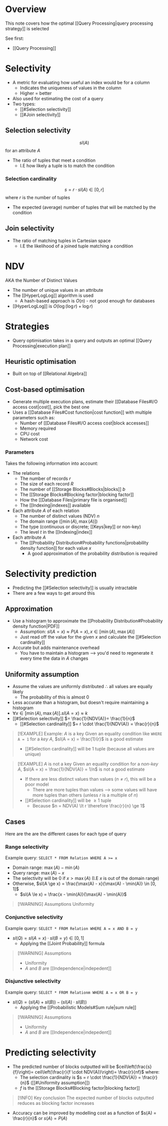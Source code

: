 # Overview
This note covers how the optimal [[Query Processing|query processing strategy]] is selected

See first:
- [[Query Processing]]

# Selectivity
- A metric for evaluating how useful an index would be for a column
	- Indicates the uniqueness of values in the column
	- Higher = better
- Also used for estimating the cost of a query
- Two types:
	- [[#Selection selectivity]]
	- [[#Join selectivity]]

## Selection selectivity
$$sl(A)$$ for an attribute $A$

- The ratio of tuples that meet a condition
	- I.E how likely a tuple is to match the condition

### Selection cardinality
$$s = r \cdot sl(A) \in [0, r]$$
where $r$ is the number of tuples

- The expected (average) number of tuples that will be matched by the condition

## Join selectivity
- The ratio of matching tuples in Cartesian space
	- I.E the likelihood of a joined tuple matching a condition

# NDV
AKA the Number of Distinct Values

- The number of unique values in an attribute
- The [[HyperLogLog]] algorithm is used
	- A hash-based approach is $O(n)$ - not good enough for databases
- [[HyperLogLog]] is $O(\log(\log r) + \log r)$

# Strategies
- Query optimisation takes in a query and outputs an optimal [[Query Processing|execution plan]]

## Heuristic optimisation
- Built on top of [[Relational Algebra]]

## Cost-based optimisation
- Generate multiple execution plans, estimate their [[Database Files#I/O access cost|cost]], pick the best one
- Uses a [[Database Files#Cost function|cost function]] with multiple parameters such as:
	- Number of [[Database Files#I/O access cost|block accesses]]
	- Memory required
	- CPU cost
	- Network cost

### Parameters
Takes the following information into account:
- The relations
	- The number of records $r$
	- The size of each record $R$
	- The number of [[Storage Blocks#Blocks|blocks]] $b$
	- The [[Storage Blocks#Blocking factor|blocking factor]]
	- How the [[Database Files|primary file is organised]]
	- The [[Indexing|indexes]] available
- Each attribute $A$ of each relation
	- The number of distinct values (NDV) $n$
	- The domain range ($[\min(A), \max(A)]$)
	- The type (continuous or discrete; [[Keys|key]] or non-key)
	- The level $t$ in the [[Indexing|index]]
- Each attribute $A$
	- The [[Probability Distribution#Probability functions|probability density function]] for each value $x$
		- A good approximation of the probability distribution is required

# Selectivity prediction
- Predicting the [[#Selection selectivity]] is usually intractable
- There are a few ways to get around this

## Approximation
- Use a histogram to approximate the [[Probability Distribution#Probability density function|PDF]]
	- Assumption: $sl(A = x) \approx P(A = x), x \in [\min(A), \max(A)]$
	- Just read off the value for the given $x$ and calculate the [[#Selection cardinality]]
- Accurate but adds maintenance overhead
	- You have to maintain a histogram --> you'd need to regenerate it every time the data in $A$ changes

## Uniformity assumption
- Assume the values are uniformly distributed $\therefore$ all values are equally likely
	- The probability of this is almost 0
- Less accurate than a histogram, but doesn't require maintaining a histogram
- $\forall x \in [\min(A), \max(A)] . sl(A = x) \approx k$
- [[#Selection selectivity]] $= \frac{1}{NDV(A)}= \frac{1}{n}$
	- [[#Selection cardinality]] $= r \cdot \frac{1}{NDV(A)} = \frac{r}{n}$

> [!EXAMPLE] Example: $A$ is a key
> Given an equality condition like `WHERE A = 1` for a *key* $A$, $sl(A = x) = \frac{1}{r}$ is a good estimate
> - [[#Selection cardinality]] will be 1 tuple (because all values are unique)

> [!EXAMPLE] $A$ is not a key
> Given an equality condition for a *non-key* $A$, $sl(A = x) = \frac{1}{NDV(A)} = 1/n$ is not a good estimate
> - If there are less distinct values than values ($n \ne r$), this will be a poor model
> 	- There are more tuples than values --> some values will have more tuples than others (unless $r$ is a multiple of $n$)
> - [[#Selection cardinality]] will be $\ge 1$ tuple
> 	- Because $n = NDV(A) \lt r \therefore \frac{r}{n} \ge 1$

## Cases
Here are the are the different cases for each type of query
### Range selectivity
Example query: `SELECT * FROM Relation WHERE A >= x`

- Domain range: $\max(A) - \min(A)$
- Query range: $\max(A) - x$
- The selectivity will be $0$ if $x > \max(A)$ (I.E $x$ is out of the domain  range)
- Otherwise, $sl(A \ge x) = \frac{\max(A) - x}{\max(A) - \min(A)} \in [0, 1]$
	- $sl(A \le x) = \frac{x - \min(A)}{\max(A) - \min(A)}$

> [!WARNING] Assumptions
> Uniformity


### Conjunctive selectivity
Example query: `SELECT * FROM Relation WHERE A = x AND B = y`

- $sl(Q) = sl(A = x) \cdot sl(B = y) \in [0, 1]$
	- Applying the [[Joint Probability]] formula

> [!WARNING] Assumptions
> - Uniformity
> - $A$ and $B$ are [[Independence|indepedent]]

### Disjunctive selectivity
Example query: `SELECT * FROM Relationm WHERE A = x OR B = y`

- $sl(Q) = \left(sl(A) + sl(B)\right) - (sl(A) \cdot sl(B))$
	- Applying the [[Probabilistic Models#Sum rule|sum rule]]

> [!WARNING] Assumptions
> - Uniformity
> - $A$ and $B$ are [[Independence|indepedent]]

# Predicting selectivity
- The predicted number of blocks outputted will be $ceil\left(\frac{s}{f}\right)= ceil\left(\frac{r}{f \cdot NDV(A)}\right)= \frac{r}{nf}$ where:
	- The selection cardinality is $s = r \cdot \frac{1}{NDV(A)} = \frac{r}{n}$ ([[#Uniformity assumption]])
	- $f$ is the [[Storage Blocks#Blocking factor|blocking factor]]

> [!INFO] Key conclusion
> The expected number of blocks outputted reduces as blocking factor increases

- Accuracy can be improved by modelling cost as a function of $s(A) = \frac{r}{n}$ or $s(A) = P(A)$